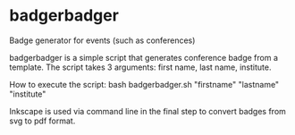 # badgerbadger
Badge generator for events (such as conferences)

badgerbadger is a simple script that generates conference badge
from a template. The script takes 3 arguments: first name, last
name, institute.

How to execute the script:
bash badgerbadger.sh "firstname" "lastname" "institute"

Inkscape is used via command line in the final step to convert
badges from svg to pdf format.
